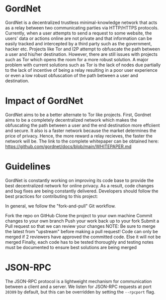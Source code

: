 # GordNet
GordNet is a decentralized trustless minimal-knowledge network that acts as a relay between two communicating parties via HTTP/HTTPS protocols. Currently, when a user attempts to send a request to some website, the users' data or actions online are not private and that information can be easily tracked and intercepted by a third party such as the government, hacker etc. Projects like Tor and I2P attempt to obfuscate the path between a user and his/her destination. However, there are still issues with projects such as Tor which opens the room for a more robust solution. A major problem with current solutions such as Tor is the lack of nodes due partially to the lack of incentive of being a relay resulting in a poor user experience or even a low robust obfuscation of the path between a user and destination.

# Impact of GordNet
GordNet aims to be a better alternate to Tor like projects. First, Gordnet aims to be a completely decentralized network which makes the obfuscating the path between a user and the end destination more effciient and secure. It also is a faster network because the market determines the price of privacy. Hence, the more reward a relay recieves, the faster the network will be. The link to the complete whitepaper can be obtained here: https://github.com/gordnet/docs/blob/main/WHITEPAPER.md

# Guidelines
GordNet is constantly working on improving its code base to provide the best decentralized network for online privacy. As a result, code changes and bug fixes are being constantly delivered. Developers should follow the best practices for contributing to this project:

In general, we follow the "fork-and-pull" Git workflow.

Fork the repo on GitHub
Clone the project to your own machine
Commit changes to your own branch
Push your work back up to your fork
Submit a Pull request so that we can review your changes
NOTE: Be sure to merge the latest from "upstream" before making a pull request!
Code can only be merged if 2 reviewers have approved the committed code. Else it will not be merged
Finally, each code has to be tested thoroughly and testing notes must be documented to ensure best solutions are being merged



# JSON-RPC

The JSON-RPC protocol is a lightweight mechanism for communication between a client and a server. We listen for JSON-RPC requests at port `20309` by default, but this can be overridden by setting the `--rpcport` flag.
